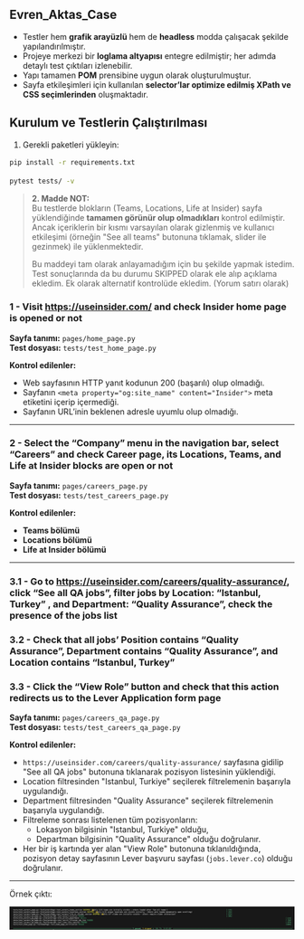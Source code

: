 ## Evren_Aktas_Case


- Testler hem **grafik arayüzlü** hem de **headless** modda çalışacak şekilde yapılandırılmıştır.
- Projeye merkezi bir **loglama altyapısı** entegre edilmiştir; her adımda detaylı test çıktıları izlenebilir.
- Yapı tamamen **POM** prensibine uygun olarak oluşturulmuştur.
- Sayfa etkileşimleri için kullanılan **selector’lar optimize edilmiş XPath ve CSS seçimlerinden** oluşmaktadır.



## Kurulum ve Testlerin Çalıştırılması

1. Gerekli paketleri yükleyin:
```bash
pip install -r requirements.txt

pytest tests/ -v
```


> **2. Madde NOT:**  
> Bu testlerde blokların (Teams, Locations, Life at Insider) sayfa yüklendiğinde **tamamen görünür olup olmadıkları** kontrol edilmiştir.  
> Ancak içeriklerin bir kısmı varsayılan olarak gizlenmiş ve kullanıcı etkileşimi (örneğin "See all teams" butonuna tıklamak, slider ile gezinmek) ile yüklenmektedir.  
> 
> Bu maddeyi tam olarak anlayamadığım için bu şekilde yapmak istedim. Test sonuçlarında da bu durumu SKIPPED olarak ele alıp açıklama ekledim. 
> Ek olarak alternatif kontrolüde ekledim. (Yorum satırı olarak)


### 1 - Visit https://useinsider.com/ and check Insider home page is opened or not  
**Sayfa tanımı:** `pages/home_page.py`  
**Test dosyası:** `tests/test_home_page.py`  

**Kontrol edilenler:**
- Web sayfasının HTTP yanıt kodunun 200 (başarılı) olup olmadığı.
- Sayfanın `<meta property="og:site_name" content="Insider">` meta etiketini içerip içermediği.
- Sayfanın URL’inin beklenen adresle uyumlu olup olmadığı.

---

### 2 - Select the “Company” menu in the navigation bar, select “Careers” and check Career page, its Locations, Teams, and Life at Insider blocks are open or not  
**Sayfa tanımı:** `pages/careers_page.py`  
**Test dosyası:** `tests/test_careers_page.py`  

**Kontrol edilenler:**
- **Teams bölümü** 
- **Locations bölümü** 
- **Life at Insider bölümü** 

---

### 3.1 - Go to https://useinsider.com/careers/quality-assurance/, click “See all QA jobs”, filter jobs by Location: “Istanbul, Turkey” , and Department: “Quality Assurance”, check the presence of the jobs list  
### 3.2 - Check that all jobs’ Position contains “Quality Assurance”, Department contains “Quality Assurance”, and Location contains “Istanbul, Turkey”  
### 3.3 - Click the “View Role” button and check that this action redirects us to the Lever Application form page  
**Sayfa tanımı:** `pages/careers_qa_page.py`  
**Test dosyası:** `tests/test_careers_qa_page.py`  

**Kontrol edilenler:**
- `https://useinsider.com/careers/quality-assurance/` sayfasına gidilip "See all QA jobs" butonuna tıklanarak pozisyon listesinin yüklendiği.
- Location filtresinden "Istanbul, Turkiye" seçilerek filtrelemenin başarıyla uygulandığı.
- Department filtresinden "Quality Assurance" seçilerek filtrelemenin başarıyla uygulandığı.
- Filtreleme sonrası listelenen tüm pozisyonların:  
    - Lokasyon bilgisinin "Istanbul, Turkiye" olduğu,  
    - Departman bilgisinin "Quality Assurance" olduğu doğrulanır.
- Her bir iş kartında yer alan "View Role" butonuna tıklanıldığında, pozisyon detay sayfasının Lever başvuru sayfası (`jobs.lever.co`) olduğu doğrulanır.


---

Örnek çıktı:


![example_result](example_result.png)
